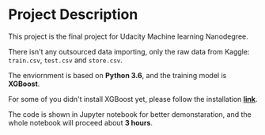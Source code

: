 # Project Description

This project is the final project for Udacity Machine learning Nanodegree.

There isn't any outsourced data importing, only the raw data from Kaggle: `train.csv`, `test.csv` and `store.csv`.

The enviornment is based on **Python 3.6**, and the training model is **XGBoost**. 

For some of you didn't install XGBoost yet, please follow the installation **[link](https://xgboost.readthedocs.io/en/latest/model.html)**.

The code is shown in Jupyter notebook for better demonstaration, and the whole notebook will proceed about **3 hours**.
